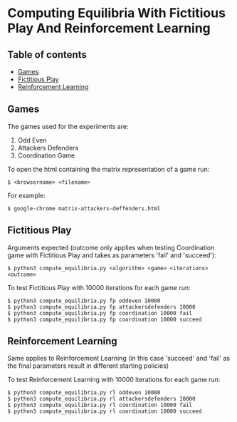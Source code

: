# Computing Equilibria With Fictitious Play And Reinforcement Learning

## Table of contents
* [Games](#games)
* [Fictitious Play](#fictitious-play)
* [Reinforcement Learning](#reinforcement-learning)

## Games
The games used for the experiments are:
1. Odd Even
2. Attackers Defenders
3. Coordination Game

To open the html containing the matrix representation of a game run:

```
$ <browsername> <filename>
```

For example:

```
$ google-chrome matrix-attackers-deffenders.html
```

## Fictitious Play

Arguments expected (outcome only applies when testing Coordination game with Fictitious Play and takes as parameters 'fail' and 'succeed'): 

```
$ python3 compute_equilibria.py <algorithm> <game> <iterations> <outcome>

```

To test Fictitious Play with 10000 iterations for each game run:

```
$ python3 compute_equilibria.py fp oddeven 10000
$ python3 compute_equilibria.py fp attackersdefenders 10000
$ python3 compute_equilibria.py fp coordination 10000 fail
$ python3 compute_equilibria.py fp coordination 10000 succeed

```

## Reinforcement Learning

Same applies to Reinforcement Learning (in this case 'succeed' and 'fail' as the final parameters result in different starting policies)

To test Reinforcement Learning with 10000 iterations for each game run:

```
$ python3 compute_equilibria.py rl oddeven 10000
$ python3 compute_equilibria.py rl attackersdefenders 10000
$ python3 compute_equilibria.py rl coordination 10000 fail
$ python3 compute_equilibria.py rl coordination 10000 succeed

```
